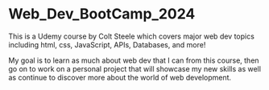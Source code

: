 # Web_Dev_BootCamp_2024

This is a Udemy course by Colt Steele which covers major web dev topics including html, css, JavaScript, APIs, Databases, and more! 

My goal is to learn as much about web dev that I can from this course, then go on to work on a personal project that will showcase my new skills as well as continue to discover more about the world of web development.
